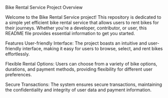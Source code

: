 Bike Rental Service Project Overview


Welcome to the Bike Rental Service project! This repository is dedicated to a simple yet efficient bike rental service that allows users to rent bikes for their journeys. Whether you're a developer, contributor, or user, this README file provides essential information to get you started.

Features
User-friendly Interface: The project boasts an intuitive and user-friendly interface, making it easy for users to browse, select, and rent bikes effortlessly.

Flexible Rental Options: Users can choose from a variety of bike options, durations, and payment methods, providing flexibility for different user preferences.

Secure Transactions: The system ensures secure transactions, maintaining the confidentiality and integrity of user data and payment information.
